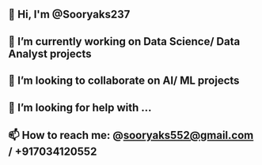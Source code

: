 ## 👋 Hi, I'm @Sooryaks237
## 🔭 I’m currently working on Data Science/ Data Analyst projects
## 👯 I’m looking to collaborate on AI/ ML projects
## 🤔 I’m looking for help with ...
## 📫 How to reach me: @sooryaks552@gmail.com / +917034120552
<!--
**Sooryaks237/Sooryaks237** is a ✨ _special_ ✨ repository because its `README.md` (this file) appears on your GitHub profile.

Here are some ideas to get you started:

- 🔭 I’m currently working on Data Science/ Data Analyst projects
- 👯 I’m looking to collaborate on AI/ ML projects
- 🤔 I’m looking for help with ...
- 📫 How to reach me: @sooryaks552@gmail.com / +917034120552
-->
